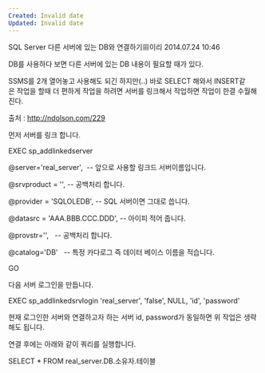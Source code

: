 ```yaml
---
Created: Invalid date
Updated: Invalid date
---
```

SQL Server 다른 서버에 있는 DB와 연결하기▦이리 2014.07.24 10:46

DB를 사용하다 보면 다른 서버에 있는 DB 내용이 필요할 때가 있다.

SSMS를 2개 열어놓고 사용해도 되긴 하지만(..) 바로 SELECT 해와서 INSERT같은 작업을 할때 더 편하게 작업을 하려면 서버를 링크해서 작업하면 작업이 한결 수월해진다.

출처 : http://ndolson.com/229

먼저 서버를 링크 합니다.

EXEC sp_addlinkedserver

@server='real_server',  -- 앞으로 사용할 링크드 서버이름입니다.

@srvproduct = '', -- 공백처리 합니다.

@provider = 'SQLOLEDB', -- SQL 서버이면 그대로 씁니다.

@datasrc = 'AAA.BBB.CCC.DDD', -- 아이피 적어 줍니다.

@provstr='',   -- 공백처리 합니다.

@catalog='DB'   -- 특정 카다로그 즉 데이터 베이스 이름을 적습니다.

GO

다음 서버 로그인을 만듭니다.

EXEC sp_addlinkedsrvlogin 'real_server', 'false', NULL, 'id', 'password'

현재 로그인한 서버와 연결하고자 하는 서버 id, password가 동일하면 위 작업은 생략해도 됩니다.

연결 후에는 아래와 같이 쿼리를 실행합니다.

SELECT * FROM real_server.DB.소유자.테이블